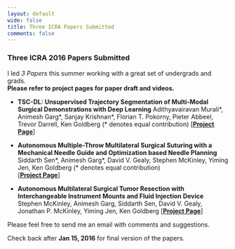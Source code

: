 ```yaml
---
layout: default
wide: false
title: Three ICRA Papers Submitted
comments: false
---
```


### **Three ICRA 2016 Papers Submitted**

I led *3 Papers* this summer working with a great set of undergrads and grads.  
**Please refer to project pages for paper draft and videos.**

- **TSC-DL: Unsupervised Trajectory Segmentation of Multi-Modal Surgical Demonstrations with Deep Learning** 
Adithyavairavan Murali\*, Animesh Garg\*, Sanjay Krishnan\*, Florian T. Pokorny, Pieter Abbeel, Trevor Darrell, Ken Goldberg (\* denotes equal contribution)
\[[**Project Page**](http://berkeleyautomation.github.io/tsc-dl/)\]

- **Autonomous Multiple-Throw Multilateral Surgical Suturing with a Mechanical Needle Guide and Optimization based Needle Planning**  
Siddarth Sen\*, Animesh Garg\*, David V. Gealy, Stephen McKinley, Yiming Jen, Ken Goldberg (\* denotes equal contribution)  
\[[**Project Page**](http://berkeleyautomation.github.io/amts/)\]

- **Autonomous Multilateral Surgical Tumor Resection with Interchangeable Instrument Mounts and Fluid Injection Device**  
Stephen McKinley, Animesh Garg, Siddarth Sen, David V. Gealy, Jonathan P. McKinley, Yiming Jen, Ken Goldberg 
\[[**Project Page**](http://berkeleyautomation.github.io/surgical-tools/)\]


Please feel free to send me an email with comments and suggestions. 

Check back after **Jan 15, 2016** for final version of the papers. 
